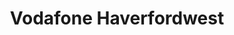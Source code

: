 ---
title: "Vodafone Haverfordwest"
url: /haverfordwest/vodafone-haverfordwest/
shop: mobile phone
---
